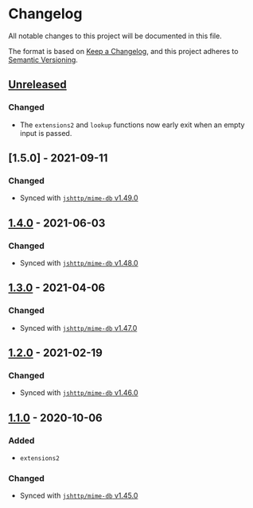 # Changelog

All notable changes to this project will be documented in this file.

The format is based on [Keep a Changelog](https://keepachangelog.com/en/1.0.0/),
and this project adheres to [Semantic Versioning](https://semver.org/spec/v2.0.0.html).

## [Unreleased]

### Changed

- The `extensions2` and `lookup` functions now early exit when an empty input is passed.

## [1.5.0] - 2021-09-11

### Changed

- Synced with [`jshttp/mime-db` v1.49.0](https://github.com/jshttp/mime-db/releases/tag/v1.49.0)

## [1.4.0] - 2021-06-03

### Changed

- Synced with [`jshttp/mime-db` v1.48.0](https://github.com/jshttp/mime-db/releases/tag/v1.48.0)

## [1.3.0] - 2021-04-06

### Changed

- Synced with [`jshttp/mime-db` v1.47.0](https://github.com/jshttp/mime-db/releases/tag/v1.47.0)

## [1.2.0] - 2021-02-19

### Changed

- Synced with [`jshttp/mime-db` v1.46.0](https://github.com/jshttp/mime-db/releases/tag/v1.46.0)

## [1.1.0] - 2020-10-06

### Added

- `extensions2`

### Changed

- Synced with [`jshttp/mime-db` v1.45.0](https://github.com/jshttp/mime-db/releases/tag/v1.45.0)

[Unreleased]: https://github.com/viz-rs/mime-db/compare/v1.5.0...HEAD
[1.49.0]: https://github.com/viz-rs/mime-db/compare/v1.4.0...v1.5.0
[1.4.0]: https://github.com/viz-rs/mime-db/compare/v1.3.0...v1.4.0
[1.3.0]: https://github.com/viz-rs/mime-db/compare/v1.2.0...v1.3.0
[1.2.0]: https://github.com/viz-rs/mime-db/compare/v1.1.0...v1.2.0
[1.1.0]: https://github.com/viz-rs/mime-db/compare/v1.0.0...v1.1.0
